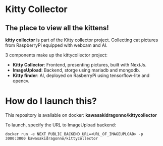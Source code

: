 # Kitty Collector
## The place to view all the kittens!

**kitty collector** is part of the Kitty collector project. Collecting cat pictures from RaspberryPi equipped with webcam and AI.

3 components make up the kittycollector project:

- **Kitty Collector**: Frontend, presenting pictures, built with NextJs.
- **ImageUpload**: Backend, storge using mariadb and mongodb.
- **Kitty finder**: AI, deployed on RasberryPi using tensorflow-lite and opencv.


# How do I launch this?

This repository is avaliable on docker:  **kawasakidragonno/kittycollector**

To launch, specify the URL to ImageUpload backend:
```
docker run -e NEXT_PUBLIC_BACKEND_URL=<URL_OF_IMAGEUPLOAD> -p 3000:3000 kawasakidragonno/kittycollector
```